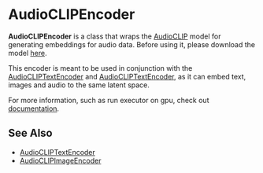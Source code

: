 # AudioCLIPEncoder

**AudioCLIPEncoder** is a class that wraps the [AudioCLIP](https://github.com/AndreyGuzhov/AudioCLIP) model for generating embeddings for audio data.
Before using it, please download the model [here](https://github.com/AndreyGuzhov/AudioCLIP/releases).

This encoder is meant to be used in conjunction with the [AudioCLIPTextEncoder](https://hub.jina.ai/executor/jfe8kovq) and [AudioCLIPTextEncoder](https://hub.jina.ai/executor/jfe8kovq), as it can embed text, images and audio to the same latent space.

For more information, such as run executor on gpu, check out [documentation](https://docs.jina.ai/tutorials/gpu-executor/).

## See Also
- [AudioCLIPTextEncoder](https://hub.jina.ai/executor/jfe8kovq)
- [AudioCLIPImageEncoder](https://hub.jina.ai/executor/3atsazub)


<!-- version=v0.2 -->
